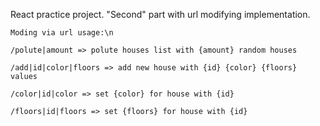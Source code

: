 React practice project. "Second" part with url modifying implementation.

    Moding via url usage:\n

    /polute|amount => polute houses list with {amount} random houses

    /add|id|color|floors => add new house with {id} {color} {floors} values

    /color|id|color => set {color} for house with {id}

    /floors|id|floors => set {floors} for house with {id}
